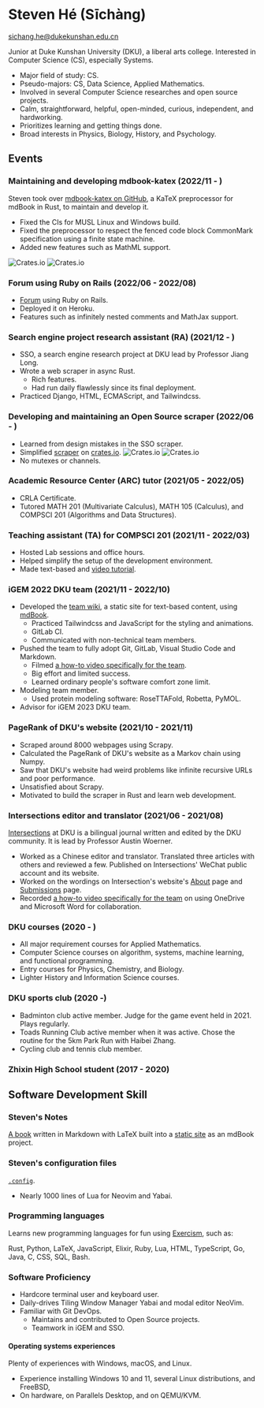 # Steven Hé (Sīchàng)

[sichang.he@dukekunshan.edu.cn](sichang.he@dukekunshan.edu.cn)

Junior at Duke Kunshan University (DKU), a liberal arts college.
Interested in Computer Science (CS), especially Systems.

- Major field of study: CS.
- Pseudo-majors: CS, Data Science, Applied Mathematics.
- Involved in several Computer Science researches and open source projects.
- Calm, straightforward, helpful, open-minded, curious, independent,
    and hardworking.
- Prioritizes learning and getting things done.
- Broad interests in Physics, Biology, History, and Psychology.

## Events

### Maintaining and developing mdbook-katex (2022/11 - )

Steven took over
[mdbook-katex on GitHub](https://github.com/lzanini/mdbook-katex),
a KaTeX preprocessor for mdBook in Rust,
to maintain and develop it.

- Fixed the CIs for MUSL Linux and Windows build.
- Fixed the preprocessor to respect the fenced code block CommonMark
    specification using a finite state machine.
- Added new features such as MathML support.

![Crates.io](https://img.shields.io/crates/v/mdbook-katex)
![Crates.io](https://img.shields.io/crates/d/mdbook-katex)

### Forum using Ruby on Rails (2022/06 - 2022/08)

- [Forum](https://github.com/SichangHe/forum) using Ruby on Rails.
- Deployed it on Heroku.
- Features such as infinitely nested comments and MathJax support.

### Search engine project research assistant (RA) (2021/12 - )

- SSO, a search engine research project at DKU lead by Professor Jiang Long.
- Wrote a web scraper in async Rust.
    - Rich features.
    - Had run daily flawlessly since its final deployment.
- Practiced Django, HTML, ECMAScript, and Tailwindcss.

### Developing and maintaining an Open Source scraper (2022/06 - )

- Learned from design mistakes in the SSO scraper.
- Simplified [scraper](https://github.com/SichangHe/scraper)
    on [crates.io](https://crates.io/crates/recursive_scraper).
    ![Crates.io](https://img.shields.io/crates/v/recursive_scraper)
    ![Crates.io](https://img.shields.io/crates/d/recursive_scraper)
- No mutexes or channels.

### Academic Resource Center (ARC) tutor (2021/05 - 2022/05)

- CRLA Certificate.
- Tutored MATH 201 (Multivariate Calculus),
    MATH 105 (Calculus), and COMPSCI 201
    (Algorithms and Data Structures).

### Teaching assistant (TA) for COMPSCI 201 (2021/11 - 2022/03)

- Hosted Lab sessions and office hours.
- Helped simplify the setup of the development environment.
- Made text-based and
    [video tutorial](https://www.youtube.com/watch?v=yiL-ULPBkvE&t=22s).

### iGEM 2022 DKU team (2021/11 - 2022/10)

- Developed the
    [team wiki](https://github.com/SichangHe/igem-2022-dku-backup),
    a static site for text-based content,
    using [mdBook](https://github.com/rust-lang/mdBook).
    - Practiced Tailwindcss and JavaScript for the styling and animations.
    - GitLab CI.
    - Communicated with non-technical team members.
- Pushed the team to fully adopt Git, GitLab, Visual Studio Code
    and Markdown.
    - Filmed [a how-to video specifically for the
        team](https://www.youtube.com/watch?v=C-sAGuWM2JM).
    - Big effort and limited success.
    - Learned ordinary people's software comfort zone limit.
- Modeling team member.
    - Used protein modeling software: RoseTTAFold, Robetta, PyMOL.
- Advisor for iGEM 2023 DKU team.

### PageRank of DKU's website (2021/10 - 2021/11)

- Scraped around 8000 webpages using Scrapy.
- Calculated the PageRank of DKU's website as a Markov chain using Numpy.
- Saw that DKU's website had weird problems like infinite recursive URLs and
    poor performance.
- Unsatisfied about Scrapy.
- Motivated to build the scraper in Rust and learn web development.

### Intersections editor and translator (2021/06 - 2021/08)

[Intersections](https://sites.duke.edu/intersections/)
at DKU is a bilingual journal written and edited by
the DKU community.
It is lead by Professor Austin Woerner.

- Worked as a Chinese editor and translator.
    Translated three articles with others and reviewed a few.
    Published on Intersections' WeChat public account and its website.
- Worked on the wordings on Intersection's website's
    [About](https://sites.duke.edu/intersections/about/) page
    and [Submissions](https://sites.duke.edu/intersections/submissions-2/) page.
- Recorded [a how-to video specifically for the
    team](https://www.youtube.com/watch?v=mYPLp_gtHkM) on using OneDrive and
    Microsoft Word for collaboration.

### DKU courses (2020 - )

- All major requirement courses for Applied Mathematics.
- Computer Science courses on algorithm, systems,
    machine learning, and functional programming.
- Entry courses for Physics, Chemistry, and Biology.
- Lighter History and Information Science courses.

### DKU sports club (2020 -)

- Badminton club active member.
    Judge for the game event held in 2021.
    Plays regularly.
- Toads Running Club active member when it was active.
    Chose the routine for the 5km Park Run with Haibei Zhang.
- Cycling club and tennis club member.

### Zhixin High School student (2017 - 2020)

## Software Development Skill

### Steven's Notes

[A book](https://github.com/SichangHe/notes)
written in Markdown with LaTeX built into a
[static site](https://sichanghe.github.io/notes) as an mdBook project.

### Steven's configuration files

[`.config`](https://github.com/SichangHe/.config).

- Nearly 1000 lines of Lua for Neovim and Yabai.

### Programming languages

Learns new programming languages for fun using
[Exercism](https://exercism.org/profiles/SichangHe), such as:

Rust, Python, LaTeX, JavaScript, Elixir, Ruby, Lua, HTML, TypeScript,
Go, Java, C, CSS, SQL, Bash.

### Software Proficiency

- Hardcore terminal user and keyboard user.
- Daily-drives Tiling Window Manager Yabai and modal editor NeoVim.
- Familiar with Git DevOps.
    - Maintains and contributed to Open Source projects.
    - Teamwork in iGEM and SSO.

#### Operating systems experiences

Plenty of experiences with Windows, macOS, and Linux.

- Experience installing Windows 10 and 11,
    several Linux distributions, and FreeBSD,
- On hardware, on Parallels Desktop, and on QEMU/KVM.
